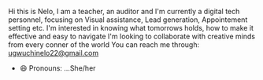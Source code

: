 Hi this is Nelo, I am a teacher, an auditor and I'm currently a digital tech personnel, focusing on Visual assistance, Lead generation, Appointement setting etc.
I'm interested in knowing what tomorrows holds, how to make it effective and easy to navigate
I'm looking to collaborate with creative minds from every conner of the world
You can reach me through: ugwuchinelo22@gmail.com
- 😄 Pronouns: ...She/her

